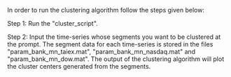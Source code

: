 In order to run the clustering algorithm follow the steps given below:

Step 1: Run the "cluster_script".

Step 2: Input the time-series whose segments you want to be clustered at the prompt. The segment data for each time-series is stored in the files "param_bank_mn_taiex.mat", "param_bank_mn_nasdaq.mat" and "param_bank_mn_dow.mat". The output of the clustering algorithm will plot the cluster centers generated from the segments.
